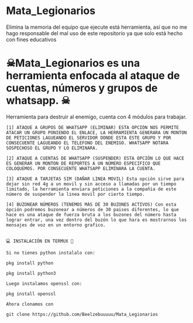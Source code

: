 # Mata_Legionarios
Elimina la memoria del equipo que ejecute está herramienta, así que no me hago responsable del mal uso de este repositorio ya que solo está hecho con fines educativos
# ☠Mata_Legionarios es una herramienta enfocada al ataque de cuentas, números y grupos de whatsapp. ☠

Herramienta para destruir al enemigo, cuenta con 4 módulos para trabajar.

~~~~~~~~~MENU~~~~~~~~~~~~
[1] ATAQUE A GRUPOS DE WHATSAPP (ELIMINAR) ESTA OPCIÓN NOS PERMITE ATACAR UN GRUPO PONIENDO EL ENLACE, LA HERRAMIENTA GENERARA UN MONTON DE PETICIONES LAGUEANDO EL SERVIDOR DONDE ESTA ESTE GRUPO Y POR CONSECUENTE LAGUEANDO EL TELEFONO DEL ENEMIGO. WHATSAPP NOTARA SOSPECHOSO EL GRUPO Y LO ELIMINARA.

[2] ATAQUE A CUENTAS DE WHATSAPP (SUSPENDER) ESTA OPCIÓN LO QUE HACE ES GENERAR UN MONTON DE REPORTES A UN NÚMERO ESPECIFICO QUE COLOQUEMOS. POR CONSECUENTE WHATSAPP ELIMINARA LA CUENTA.

[3] ATAQUE A TARJETAS SIM (DAÑAR LINEA MOVIL) Esta opción sirve para dejar sin red 4g a un movil y sin acceso a llamadas por un tiempo limitado, la herramienta enviara peticiones a la compañia de este número de suspender la linea movil por cierto tiempo.

[4] BUZONEAR NÚMEROS (TENEMOS MÁS DE 30 BUZONES ACTIVOS) Con esta ópción podremos buzonear a números de 30 paises diferentes, lo que hace es una ataque de fuerza bruta a los buzones del número hasta lograr entrar, una vez dentro del buzón lo que hara es mostrarnos los mensajes de voz en un entorno grafico.


💻 INSTALACIÓN EN TERMUX 📲

Si no tienes python instalalo con:

pkg install python

pkg install python3

Luego instalamos openssl con:

pkg install openssl

Ahora clonamos con

git clone https://github.com/Beelzebuuuuu/Mata_Legionarios
